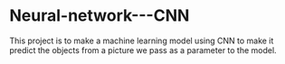 # Neural-network---CNN
This project is to make a machine learning model using CNN to make it predict the objects from a picture we pass as a parameter to the model.
